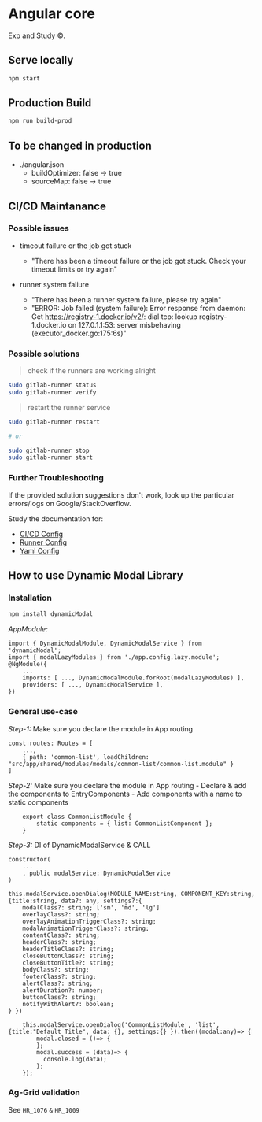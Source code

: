 # Angular core

Exp and Study &copy;.

## Serve locally

```bash
npm start
```

## Production Build

```bash
npm run build-prod
```

## To be changed in production

- ./angular.json
  - buildOptimizer: false -> true
  - sourceMap: false -> true

## CI/CD Maintanance

### Possible issues

- timeout failure or the job got stuck
    - "There has been a timeout failure or the job got stuck. Check your timeout limits or try again"

- runner system faliure
    - "There has been a runner system failure, please try again"
    - "ERROR: Job failed (system failure): Error response from daemon: Get https://registry-1.docker.io/v2/: dial tcp: lookup registry-1.docker.io on 127.0.1.1:53: server misbehaving (executor_docker.go:175:6s)"


### Possible solutions

> check if the runners are working alright
```bash
sudo gitlab-runner status
sudo gitlab-runner verify
```

> restart the runner service

```bash
sudo gitlab-runner restart

# or

sudo gitlab-runner stop
sudo gitlab-runner start
```

### Further Troubleshooting

If the provided solution suggestions don't work, look up the particular errors/logs on Google/StackOverflow.

Study the documentation for: 

- [CI/CD Config](https://docs.gitlab.com/ee/ci/)
- [Runner Config](https://docs.gitlab.com/runner/)
- [Yaml Config](https://docs.gitlab.com/ee/ci/yaml/)

## How to use Dynamic Modal Library

### Installation
```bash
npm install dynamicModal
```

*AppModule:*

```
import { DynamicModalModule, DynamicModalService } from 'dynamicModal';
import { modalLazyModules } from './app.config.lazy.module';
@NgModule({
    ...
    imports: [ ..., DynamicModalModule.forRoot(modalLazyModules) ],
    providers: [ ..., DynamicModalService ],
})

```
### General use-case

*Step-1:* Make sure you declare the module in App routing
```
const routes: Routes = [
    ...,
    { path: 'common-list', loadChildren: "src/app/shared/modules/modals/common-list/common-list.module" }
]
```
*Step-2:* Make sure you declare the module in App routing
    - Declare & add the components to EntryComponents
    - Add components with a name to static components
```
    export class CommonListModule {
        static components = { list: CommonListComponent };
    }
```
*Step-3:* DI of DynamicModalService & CALL
```
constructor(
    ...
    , public modalService: DynamicModalService
)
```
```
this.modalService.openDialog(MODULE_NAME:string, COMPONENT_KEY:string, {title:string, data?: any, settings?:{
    modalClass?: string; ['sm', 'md', 'lg']
    overlayClass?: string;
    overlayAnimationTriggerClass?: string;
    modalAnimationTriggerClass?: string;
    contentClass?: string;
    headerClass?: string;
    headerTitleClass?: string;
    closeButtonClass?: string;
    closeButtonTitle?: string;
    bodyClass?: string;
    footerClass?: string;
    alertClass?: string;
    alertDuration?: number;
    buttonClass?: string;
    notifyWithAlert?: boolean;
} })
```
```
    this.modalService.openDialog('CommonListModule', 'list', {title:"Default Title", data: {}, settings:{} }).then((modal:any)=> {
        modal.closed = ()=> {
        };
        modal.success = (data)=> {
          console.log(data);
        };
    });
```

### Ag-Grid validation

See `HR_1076` `&` `HR_1009`
